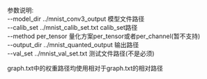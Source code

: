 参数说明:</br>
--model_dir ../mnist_conv3_output               模型文件路径</br>
--calib_set ../mnist_calib_set.txt              calib_set路径</br>
--method per_tensor                             量化方案per_tensor或者per_channel(暂不支持)</br>
--output_dir ../mnist_quanted_output            输出路径</br>
--val_set ../mnist_val_set.txt                  测试文件路径(不是必须)</br>
<!-- --activation_dtype int8                         activation量化数据类型</br>
--activation_symmetry asymmetric                activation对称性</br>
--weight_dtype int8                             weight量化数据类型</br>
--weight_symmetry symmetric                     weight对称性</br> -->


<!-- bias=None时，将bias设为全为0</br> -->
<!-- --calc_running_img_list     突然发现running mean和running var是能够直接从模型中提取出来的，所以不需要计算了</br> -->
graph.txt中的权重路径均使用相对于graph.txt的相对路径